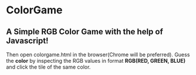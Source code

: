 # ColorGame


## A Simple RGB Color Game with the help of Javascript!

Then open colorgame.html in the browser(Chrome will be preferred).
Guess the **color** by inspecting the RGB values in format **RGB(RED, GREEN, BLUE)** and click the tile of the same color.
